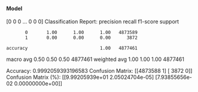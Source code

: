 #### Model
[0 0 0 ... 0 0 0]
Classification Report:
              precision    recall  f1-score   support

           0       1.00      1.00      1.00   4873589
           1       0.00      0.00      0.00      3872

    accuracy                           1.00   4877461
   macro avg       0.50      0.50      0.50   4877461
weighted avg       1.00      1.00      1.00   4877461

Accuracy: 0.9992059393196583
Confusion Matrix:
[[4873588       1]
 [   3872       0]]
Confusion Matrix (%):
[[9.99205939e+01 2.05024704e-05]
 [7.93855656e-02 0.00000000e+00]]
